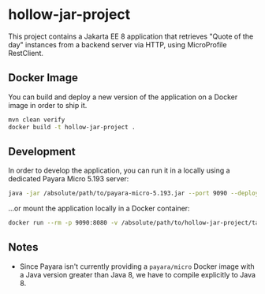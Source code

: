 # hollow-jar-project

This project contains a Jakarta EE 8 application that retrieves "Quote of the day" instances from a backend server via HTTP, using MicroProfile RestClient.

## Docker Image

You can build and deploy a new version of the application on a Docker image in order to ship it.

```bash
mvn clean verify
docker build -t hollow-jar-project .
``` 

## Development

In order to develop the application, you can run it in a locally using a dedicated Payara Micro 5.193 server:

```bash
java -jar /absolute/path/to/payara-micro-5.193.jar --port 9090 --deploy target/hollow-jar-project.war
```

...or mount the application locally in a Docker container:
```bash
docker run --rm -p 9090:8080 -v /absolute/path/to/hollow-jar-project/target/:/opt/payara/deployments payara/micro:5.193
```

## Notes
- Since Payara isn't currently providing a `payara/micro` Docker image with a Java version greater than Java 8, we have to compile explicitly to Java 8.
